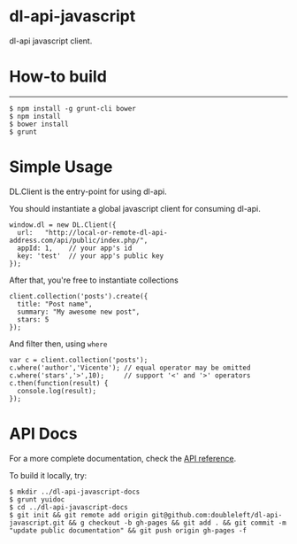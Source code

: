 dl-api-javascript
===

dl-api javascript client. 

# How-to build
---

    $ npm install -g grunt-cli bower
    $ npm install 
    $ bower install
    $ grunt

# Simple Usage

DL.Client is the entry-point for using dl-api.

You should instantiate a global javascript client for consuming dl-api.

```
window.dl = new DL.Client({
  url:   "http://local-or-remote-dl-api-address.com/api/public/index.php/",
  appId: 1,    // your app's id
  key: 'test'  // your app's public key
});
```

After that, you're free to instantiate collections

```
client.collection('posts').create({
  title: "Post name",
  summary: "My awesome new post",
  stars: 5
});
```

And filter then, using `where`

```
var c = client.collection('posts');
c.where('author','Vicente'); // equal operator may be omitted
c.where('stars','>',10);     // support '<' and '>' operators
c.then(function(result) {
  console.log(result);
});
```

# API Docs

For a more complete documentation, check the [API reference](http://doubleleft.github.io/dl-api-javascript/).

To build it locally, try:

    $ mkdir ../dl-api-javascript-docs
    $ grunt yuidoc
    $ cd ../dl-api-javascript-docs
    $ git init && git remote add origin git@github.com:doubleleft/dl-api-javascript.git && g checkout -b gh-pages && git add . && git commit -m "update public documentation" && git push origin gh-pages -f
